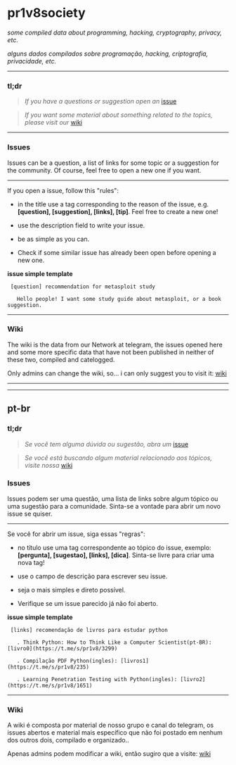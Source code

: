 # pr1v8society

_some compiled data about programming, hacking, cryptography, privacy, etc._

_alguns dados compilados sobre programação, hacking, criptografia, privacidade, etc._

----


### tl;dr

  > *If you have a questions or suggestion open an* [issue](https://github.com/0xpr1v8/pr1v8society/issues)
 
  > *If you want some material about something related to the topics, please visit our* [wiki](https://github.com/0xpr1v8/pr1v8society/wiki)

----

### Issues

  Issues can be a question, a list of links for some topic or a suggestion for the community. Of course, feel free to open a new one if you want.

---


  If you open a issue, follow this "rules":

  * in the title use a tag corresponding to the reason of the issue, e.g. **[question], [suggestion], [links], [tip]**. Feel free to create a new one!

  * use the description field to write your issue.
  
  * be as simple as you can.
  
  * Check if some similar issue has already been open before opening a new one.


 **issue simple template**
 
     [question] recommendation for metasploit study
   
       Hello people! I want some study guide about metasploit, or a book suggestion.
 
 
 ----
 
 ### Wiki
 
   The wiki is the data from our Network at telegram, the issues opened here and some more specific data that have not been published in neither of these two, compiled and catelogged.


   Only admins can change the wiki, so... i can only suggest you to visit it: [wiki](https://github.com/0xpr1v8/pr1v8society/wiki)


----
----

## pt-br


### tl;dr

  > *Se você tem alguma dúvida ou sugestão, abra um* [issue](https://github.com/0xpr1v8/pr1v8society/issues)
 
  > *Se você está buscando algum material relacionado aos tópicos, visite nossa* [wiki](https://github.com/0xpr1v8/pr1v8society/wiki)


### Issues

  Issues podem ser uma questão, uma lista de links sobre algum tópico ou uma sugestão para a comunidade. Sinta-se a vontade para abrir um novo issue se quiser.

---



  Se você for abrir um issue, siga essas "regras":

  * no título use uma tag correspondente ao tópico do issue, exemplo: **[pergunta], [sugestao], [links], [dica]**. Sinta-se livre para criar uma nova tag!

  * use o campo de descrição para escrever seu issue.
  
  * seja o mais simples e direto possível.
  
  * Verifique se um issue parecido já não foi aberto.

  **issue simple template**
 
     [links] recomendação de livros para estudar python
   
       . Think Python: How to Think Like a Computer Scientist(pt-BR): [livro0](https://t.me/s/pr1v8/3299)

       . Compilação PDF Python(ingles): [livros1](https://t.me/s/pr1v8/235)

       . Learning Penetration Testing with Python(ingles): [livro2](https://t.me/s/pr1v8/1651)


 ----
 
 ### Wiki
 
   A wiki é composta por material de nosso grupo e canal do telegram, os issues abertos e material mais específico que não foi postado em nenhum dos outros dois, compilado e organizado..

   Apenas admins podem modificar a wiki, então sugiro que a visite: [wiki](https://github.com/0xpr1v8/pr1v8society/wiki)
